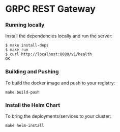 # GRPC REST Gateway

### Running locally

Install the dependencies locally and run the server:

```
$ make install-deps
$ make run
$ curl http://localhost:8080/v1/health
OK
```

###  Building and Pushing

To build the docker image and push to your registry:

```
make build-push
```

### Install the Helm Chart

To bring the deployments/services to your cluster:

```
make helm-install
```
